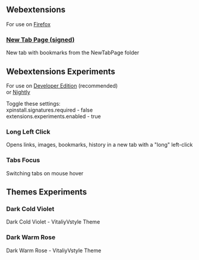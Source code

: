 ## Webextensions
For use on [Firefox](https://www.mozilla.org/firefox/all)  

### [New Tab Page (signed)](https://raw.githubusercontent.com/VitaliyVstyle/VitaliyVstyle.github.io/main/WebExtExperiments/new_tab_page.2024.4.9.xpi)
New tab with bookmarks from the NewTabPage folder  

## Webextensions Experiments
For use on [Developer Edition](https://www.mozilla.org/firefox/developer)  (recommended)  
or [Nightly](https://www.mozilla.org/firefox/nightly)  

Toggle these settings:  
xpinstall.signatures.required - false  
extensions.experiments.enabled - true  

### Long Left Click
Opens links, images, bookmarks, history in a new tab with a "long" left-click  

### Tabs Focus
Switching tabs on mouse hover  

## Themes Experiments
### Dark Cold Violet 
Dark Cold Violet - VitaliyVstyle Theme  

### Dark Warm Rose
Dark Warm Rose - VitaliyVstyle Theme  

